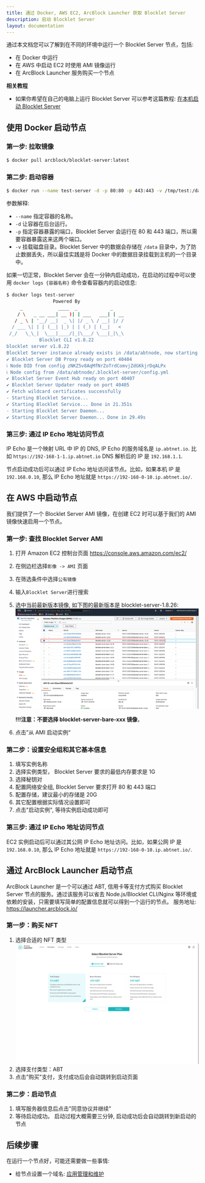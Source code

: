 ```yaml
---
title: 通过 Docker, AWS EC2, ArcBlock Launcher 获取 Blocklet Server
description: 启动 Blocklet Server
layout: documentation
---
```


通过本文档您可以了解到在不同的环境中运行一个 Blocklet Server 节点，包括:

- 在 Docker 中运行
- 在 AWS 中启动 EC2 时使用 AMI 镜像运行
- 在 ArcBlock Launcher 服务购买一个节点

**相关教程**

- 如果你希望在自己的电脑上运行 Blocklet Server 可以参考这篇教程: [在本机启动 Blocklet Server](/en/quick-start/blocklet-server)

## 使用 Docker 启动节点

### 第一步: 拉取镜像

```bash
$ docker pull arcblock/blocklet-server:latest
```

### 第二步: 启动容器

```bash
$ docker run --name test-server -d -p 80:80 -p 443:443 -v /tmp/test:/data arcblock/blocklet-server
```

参数解释:

- `--name` 指定容器的名称。
- `-d` 让容器在后台运行。
- `-p` 指定容器暴露的端口，Blocklet Server 会运行在 80 和 443 端口，所以需要容器暴露这来这两个端口。
- `-v` 挂载磁盘目录。Blocklet Server 中的数据会存储在 `/data` 目录中，为了防止数据丢失，所以最佳实践是将 Docker 中的数据目录挂载到主机的一个目录中。

如果一切正常，Blocklet Server 会在一分钟内启动成功，在启动的过程中可以使用 `docker logs {容器名称}` 命令查看容器内的启动信息:

```bash
$ docker logs test-server
                 Powered By
     _             ____  _            _
    / \   _ __ ___| __ )| | ___   ___| | __
   / _ \ | '__/ __|  _ \| |/ _ \ / __| |/ /
  / ___ \| | | (__| |_) | | (_) | (__|   <
 /_/   \_\_|  \___|____/|_|\___/ \___|_|\_\
            Blocklet CLI v1.8.22
blocklet server v1.8.22
Blocklet Server instance already exists in /data/abtnode, now starting...
✔ Blocklet Server DB Proxy ready on port 40404
ℹ Node DID from config zNKZ5v8AqMfNrZoTrdComvjZdGKkjrDqALPx
ℹ Node config from /data/abtnode/.blocklet-server/config.yml
✔ Blocklet Server Event Hub ready on port 40407
✔ Blocklet Server Updater ready on port 40405
✔ Fetch wildcard certificates successfully
- Starting Blocklet Service...
✔ Starting Blocklet Service... Done in 21.351s
- Starting Blocklet Server Daemon...
✔ Starting Blocklet Server Daemon... Done in 29.49s
```

### 第三步: 通过 IP Echo 地址访问节点

IP Echo 是一个映射 URL 中 IP 的 DNS, IP Echo 的服务域名是 `ip.abtnet.io`. 比如 `https://192-168-1-1.ip.abtnet.io` DNS 解析后的 IP 是 `192.168.1.1`.

节点启动成功后可以通过 IP Echo 地址访问该节点。比如，如果本机 IP 是 `192.168.0.10`, 那么 IP Echo 地址就是 `https://192-168-0-10.ip.abtnet.io/`.

## 在 AWS 中启动节点

我们提供了一个 Blocklet Server AMI 镜像，在创建 EC2 时可以基于我们的 AMI 镜像快速启用一个节点。

### 第一步: 查找 Blocklet Server AMI

1. 打开 Amazon EC2 控制台页面 https://console.aws.amazon.com/ec2/
1. 在侧边栏选择`影像 -> AMI` 页面
1. 在筛选条件中选择`公有镜像`
1. 输入`Blocklet Server`进行搜索
1. 选中当前最新版本镜像, 如下图的最新版本是 blocklet-server-1.8.26:
   ![select ami](./images/select-ami.png)

   **!!!注意：不要选择 blocklet-server-bare-xxx 镜像**，

1. 点击”从 AMI 启动实例“

### 第二步：设置安全组和其它基本信息

1. 填写实例名称
1. 选择实例类型， Blocklet Server 要求的最低内存要求是 1G
1. 选择秘钥对
1. 配置网络安全组, Blocklet Server 要求打开 80 和 443 端口
1. 配置存储，建议最小的存储是 20G
1. 其它配置根据实际情况设置即可
1. 点击"启动实例", 等待实例启动成功即可

### 第三步: 通过 IP Echo 地址访问节点

EC2 实例启动后可以通过其公网 IP Echo 地址访问。比如，如果公网 IP 是 `192.168.0.10`, 那么 IP Echo 地址就是 `https://192-168-0-10.ip.abtnet.io/`.

## 通过 ArcBlock Launcher 启动节点

ArcBlock Launcher 是一个可以通过 ABT, 信用卡等支付方式购买 Blocklet Server 节点的服务。通过该服务可以省去 Node.js/Blocklet CLI/Nginx 等环境或依赖的安装，只需要填写简单的配置信息就可以得到一个运行的节点。
服务地址: https://launcher.arcblock.io/

### 第一步：购买 NFT

1. 选择合适的 NFT 类型
   ![select nft](./images/launcher-select-plan.png)
1. 选择支付类型：ABT
1. 点击"购买"支付，支付成功后会自动跳转到启动页面

### 第二步：启动节点

1. 填写服务器信息后点击"同意协议并继续"
1. 等待启动成功。 启动过程大概需要三分钟, 启动成功后会自动跳转到新启动的节点

## 后续步骤

在运行一个节点好，可能还需要做一些事情:

- 给节点设置一个域名: [应用管理和维护](/guide/operation)
